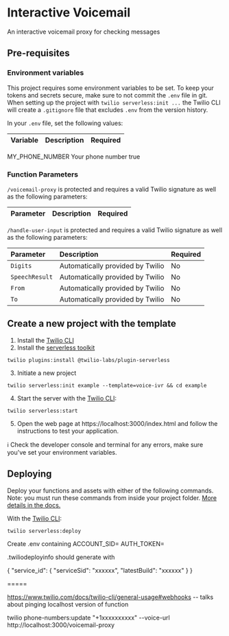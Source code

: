 # Interactive Voicemail

An interactive voicemail proxy for checking messages
## Pre-requisites

### Environment variables

This project requires some environment variables to be set. To keep your tokens and secrets secure, make sure to not commit the `.env` file in git. When setting up the project with `twilio serverless:init ...` the Twilio CLI will create a `.gitignore` file that excludes `.env` from the version history.

In your `.env` file, set the following values:

| Variable | Description | Required |
| :------- | :---------- | :------- |
MY_PHONE_NUMBER Your phone number true

### Function Parameters

`/voicemail-proxy` is protected and requires a valid Twilio signature as well as the following parameters:

| Parameter | Description | Required |
| :-------- | :---------- | :------- |


`/handle-user-input` is protected and requires a valid Twilio signature as well as the following parameters:

| Parameter      | Description                      | Required |
| :------------- | :------------------------------- | :------- |
| `Digits`       | Automatically provided by Twilio | No       |
| `SpeechResult` | Automatically provided by Twilio | No       |
| `From`         | Automatically provided by Twilio | No       |
| `To`           | Automatically provided by Twilio | No       |

## Create a new project with the template

1. Install the [Twilio CLI](https://www.twilio.com/docs/twilio-cli/quickstart#install-twilio-cli)
2. Install the [serverless toolkit](https://www.twilio.com/docs/labs/serverless-toolkit/getting-started)

```shell
twilio plugins:install @twilio-labs/plugin-serverless
```

3. Initiate a new project

```
twilio serverless:init example --template=voice-ivr && cd example
```

4. Start the server with the [Twilio CLI](https://www.twilio.com/docs/twilio-cli/quickstart):

```
twilio serverless:start
```

5. Open the web page at https://localhost:3000/index.html and follow the instructions to test your application.

ℹ️ Check the developer console and terminal for any errors, make sure you've set your environment variables.

## Deploying

Deploy your functions and assets with either of the following commands. Note: you must run these commands from inside your project folder. [More details in the docs.](https://www.twilio.com/docs/labs/serverless-toolkit)

With the [Twilio CLI](https://www.twilio.com/docs/twilio-cli/quickstart):

```
twilio serverless:deploy
```


Create .env containing
ACCOUNT_SID=
AUTH_TOKEN=


.twiliodeployinfo should generate with 

{
	"service_id": {
		"serviceSid": "xxxxxx",
		"latestBuild": "xxxxxx"
	}
}


=====

https://www.twilio.com/docs/twilio-cli/general-usage#webhooks -- talks about pinging localhost version of function

twilio phone-numbers:update "+1xxxxxxxxxx" --voice-url http://localhost:3000/voicemail-proxy